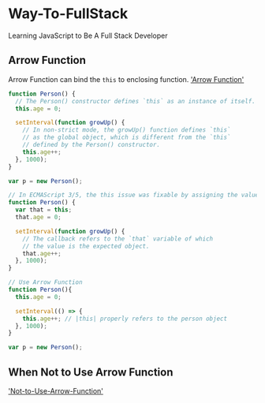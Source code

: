 # Way-To-FullStack
Learning JavaScript to Be A Full Stack Developer

## Arrow Function
Arrow Function can bind the `this` to enclosing function. ['Arrow Function'](`https://developer.mozilla.org/en-US/docs/Web/JavaScript/Reference/Functions/Arrow_functions`)

```js
function Person() {
  // The Person() constructor defines `this` as an instance of itself.
  this.age = 0;

  setInterval(function growUp() {
    // In non-strict mode, the growUp() function defines `this` 
    // as the global object, which is different from the `this`
    // defined by the Person() constructor.
    this.age++;
  }, 1000);
}

var p = new Person();

// In ECMAScript 3/5, the this issue was fixable by assigning the value in this to a variable that could be closed over.
function Person() {
  var that = this;
  that.age = 0;

  setInterval(function growUp() {
    // The callback refers to the `that` variable of which
    // the value is the expected object.
    that.age++;
  }, 1000);
}

// Use Arrow Function
function Person(){
  this.age = 0;

  setInterval(() => {
    this.age++; // |this| properly refers to the person object
  }, 1000);
}

var p = new Person();
```

## When Not to Use Arrow Function
['Not-to-Use-Arrow-Function'](ES6+/when-not-to-use-arrow-function.html)